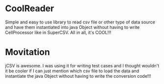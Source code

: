 # CoolReader
Simple and easy to use library to read csv file or other type of data source and have them instantiated into java Object without having to write CellProcessor like in SuperCSV. All in all, it's COOL!!!

# Movitation
jCSV is awesome. I was using it for writing test cases and I thought wouldn't it be cooler if I can just mention which csv file to load the data and instantiate the java Object without having to write the conversion code!!!
